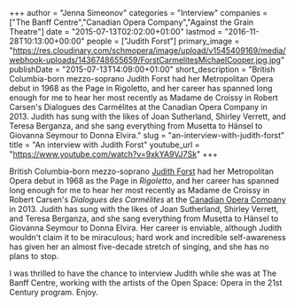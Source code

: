 +++
author = "Jenna Simeonov"
categories = "Interview"
companies = ["The Banff Centre","Canadian Opera Company","Against the Grain Theatre"]
date = "2015-07-13T02:02:00+01:00"
lastmod = "2016-11-28T10:13:00+00:00"
people = ["Judith Forst"]
primary_image = "https://res.cloudinary.com/schmopera/image/upload/v1545409169/media/webhook-uploads/1436748655659/ForstCarmelitesMichaelCooper.jpg.jpg"
publishDate = "2015-07-13T14:09:00+01:00"
short_description = "British Columbia-born mezzo-soprano Judith Forst had her Metropolitan Opera debut in 1968 as the Page in Rigoletto, and her career has spanned long enough for me to hear her most recently as Madame de Croissy in Robert Carsen&#039;s Dialogues des Carmélites at the Canadian Opera Company in 2013. Judith has sung with the likes of Joan Sutherland, Shirley Verrett, and Teresa Berganza, and she sang everything from Musetta to Hänsel to Giovanna Seymour to Donna Elvira."
slug = "an-interview-with-judith-forst"
title = "An interview with Judith Forst"
youtube_url = "https://www.youtube.com/watch?v=9xkYA9VJ7Sk"
+++

British Columbia-born mezzo-soprano [Judith Forst](/scene/people/judith-forst/) had her Metropolitan Opera debut in 1968 as the Page in *Rigoletto*, and her career has spanned long enough for me to hear her most recently as Madame de Croissy in Robert Carsen's *Dialogues des Carmélites* at the [Canadian Opera Company](/scene/companies/canadian-opera-company/) in 2013. Judith has sung with the likes of Joan Sutherland, Shirley Verrett, and Teresa Berganza, and she sang everything from Musetta to Hänsel to Giovanna Seymour to Donna Elvira. Her career is enviable, although Judith wouldn't claim it to be miraculous; hard work and incredible self-awareness has given her an almost five-decade stretch of singing, and she has no plans to stop. 

I was thrilled to have the chance to interview Judith while she was at The Banff Centre, working with the artists of the Open Space: Opera in the 21st Century program. Enjoy.
